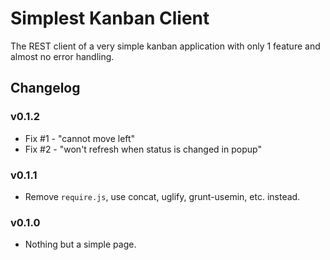 Simplest Kanban Client
=====

The REST client of a very simple kanban application with only 1 feature and almost no error handling.

Changelog
-----

### v0.1.2

* Fix #1 - "cannot move left"
* Fix #2 - "won't refresh when status is changed in popup"

### v0.1.1

* Remove `require.js`, use concat, uglify, grunt-usemin, etc. instead.

### v0.1.0

* Nothing but a simple page.
